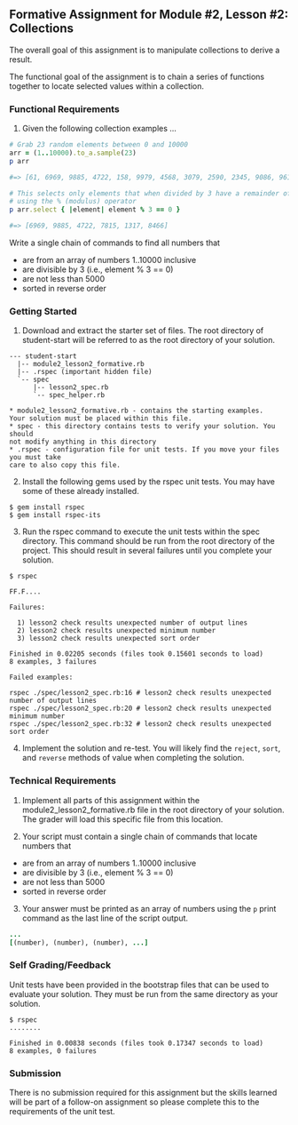 ## Formative Assignment for Module #2, Lesson #2: Collections

The overall goal of this assignment is to manipulate collections to derive a result.

The functional goal of the assignment is to chain a series of functions together 
to locate selected values within a collection.

### Functional Requirements

1. Given the following collection examples ...

```ruby
# Grab 23 random elements between 0 and 10000
arr = (1..10000).to_a.sample(23)
p arr

#=> [61, 6969, 9885, 4722, 158, 9979, 4568, 3079, 2590, 2345, 9086, 9611, 1384, 8444, 7815, 5444, 4852, 1317, 1565, 8466, 7220, 5146, 4558]
```

```ruby
# This selects only elements that when divided by 3 have a remainder of 0 
# using the % (modulus) operator
p arr.select { |element| element % 3 == 0 }

#=> [6969, 9885, 4722, 7815, 1317, 8466]
```

 Write a single chain of commands to find all numbers that

  - are from an array of numbers 1..10000 inclusive
  - are divisible by 3 (i.e., element % 3 == 0)
  - are not less than 5000
  - sorted in reverse order

### Getting Started

1. Download and extract the starter set of files. The root
directory of student-start will be referred to as the root directory
of your solution.

  ```text
  --- student-start
    |-- module2_lesson2_formative.rb
    |-- .rspec (important hidden file)
    `-- spec
        |-- lesson2_spec.rb
        `-- spec_helper.rb
  ```

    * module2_lesson2_formative.rb - contains the starting examples.
    Your solution must be placed within this file.
    * spec - this directory contains tests to verify your solution. You should
    not modify anything in this directory
    * .rspec - configuration file for unit tests. If you move your files you must take 
    care to also copy this file.

2. Install the following gems used by the rspec unit tests. You may have
some of these already installed.

  ```shell
  $ gem install rspec
  $ gem install rspec-its
  ```

3. Run the rspec command to execute the unit tests within the spec
directory. This command should be run from the root directory of the
project. This should result in several failures until you complete your
solution.

  ```shell
  $ rspec

  FF.F....

  Failures:

    1) lesson2 check results unexpected number of output lines
    2) lesson2 check results unexpected minimum number
    3) lesson2 check results unexpected sort order

  Finished in 0.02205 seconds (files took 0.15601 seconds to load)
  8 examples, 3 failures

  Failed examples:

  rspec ./spec/lesson2_spec.rb:16 # lesson2 check results unexpected number of output lines
  rspec ./spec/lesson2_spec.rb:20 # lesson2 check results unexpected minimum number
  rspec ./spec/lesson2_spec.rb:32 # lesson2 check results unexpected sort order
  ```

4. Implement the solution and re-test. You will likely find the `reject`,
`sort`, and `reverse` methods of value when completing the solution.

### Technical Requirements

1. Implement all parts of this assignment within the module2_lesson2_formative.rb 
file in the root directory of your solution. The grader will load this specific
file from this location.
 

2. Your script must contain a single chain of commands that locate numbers that 

  - are from an array of numbers 1..10000 inclusive
  - are divisible by 3 (i.e., element % 3 == 0)
  - are not less than 5000
  - sorted in reverse order

3. Your answer must be printed as an array of numbers using the `p` print command
as the last line of the script output. 

  ```ruby
  ...
  [(number), (number), (number), ...]
  ```

### Self Grading/Feedback

Unit tests have been provided in the bootstrap files that can be
used to evaluate your solution. They must be run from the same directory
as your solution.

  ```shell
  $ rspec
  ........

  Finished in 0.00838 seconds (files took 0.17347 seconds to load)
  8 examples, 0 failures
  ```

### Submission

There is no submission required for this assignment but the 
skills learned will be part of a follow-on assignment so 
please complete this to the requirements of the unit test.
